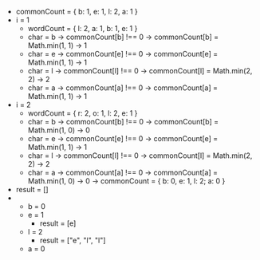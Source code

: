 - commonCount = { b: 1, e: 1, l: 2, a: 1 }
- i = 1
  - wordCount = { l: 2, a: 1, b: 1, e: 1 }
  - char = b -> commonCount[b] !== 0 -> commonCount[b] = Math.min(1, 1) -> 1
  - char = e -> commonCount[e] !== 0 -> commonCount[e] = Math.min(1, 1) -> 1
  - char = l -> commonCount[l] !== 0 -> commonCount[l] = Math.min(2, 2) -> 2
  - char = a -> commonCount[a] !== 0 -> commonCount[a] = Math.min(1, 1) -> 1
- i = 2
  - wordCount = { r: 2, o: 1, l: 2, e: 1 }
  - char = b -> commonCount[b] !== 0 -> commonCount[b] = Math.min(1, 0) -> 0
  - char = e -> commonCount[e] !== 0 -> commonCount[e] = Math.min(1, 1) -> 1
  - char = l -> commonCount[l] !== 0 -> commonCount[l] = Math.min(2, 2) -> 2
  - char = a -> commonCount[a] !== 0 -> commonCount[a] = Math.min(1, 0) -> 0
    -> commonCount = { b: 0, e: 1, l: 2; a: 0 }
- result = []
- - b = 0
  - e = 1
    - result = [e]
  - l = 2
    - result = ["e", "l", "l"]
  - a = 0
